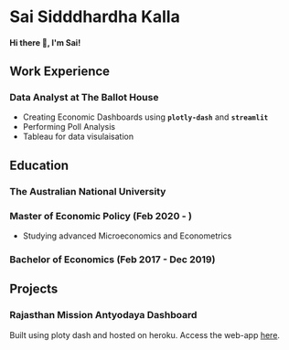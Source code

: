 # Sai Sidddhardha Kalla
#### Hi there 👋, I'm Sai!

## Work Experience
### Data Analyst at The Ballot House
* Creating Economic Dashboards using **`plotly-dash`** and **`streamlit`** 
* Performing Poll Analysis
* Tableau for data visulaisation

## Education
### The Australian National University
### Master of Economic Policy (Feb 2020 - )
* Studying advanced Microeconomics and Econometrics

### Bachelor of Economics (Feb 2017 - Dec 2019)

## Projects
### Rajasthan Mission Antyodaya Dashboard
Built using ploty dash and hosted on heroku. Access the web-app [here](https://rj-missionantyodaya-2020.herokuapp.com).

<!--
**SaiSiddhardhaKalla/SaiSiddhardhaKalla** is a ✨ _special_ ✨ repository because its `README.md` (this file) appears on your GitHub profile.

Here are some ideas to get you started:

- 🔭 I’m currently working on ...
- 🌱 I’m currently learning ...
- 👯 I’m looking to collaborate on ...
- 🤔 I’m looking for help with ...
- 💬 Ask me about ...
- 📫 How to reach me: ...
- 😄 Pronouns: ...
- ⚡ Fun fact: ...
-->
